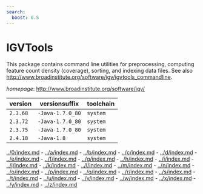 ```yaml
---
search:
  boost: 0.5
---
```

# IGVTools

This package contains command line utilities for preprocessing,   computing feature count density (coverage),  sorting, and indexing data files.  See also http://www.broadinstitute.org/software/igv/igvtools_commandline.

*homepage*: <http://www.broadinstitute.org/software/igv/>

version | versionsuffix | toolchain
--------|---------------|----------
``2.3.68`` | ``-Java-1.7.0_80`` | ``system``
``2.3.72`` | ``-Java-1.7.0_80`` | ``system``
``2.3.75`` | ``-Java-1.7.0_80`` | ``system``
``2.4.18`` | ``-Java-1.8`` | ``system``

[../0/index.md](0) - [../a/index.md](a) - [../b/index.md](b) - [../c/index.md](c) - [../d/index.md](d) - [../e/index.md](e) - [../f/index.md](f) - [../g/index.md](g) - [../h/index.md](h) - [../i/index.md](i) - [../j/index.md](j) - [../k/index.md](k) - [../l/index.md](l) - [../m/index.md](m) - [../n/index.md](n) - [../o/index.md](o) - [../p/index.md](p) - [../q/index.md](q) - [../r/index.md](r) - [../s/index.md](s) - [../t/index.md](t) - [../u/index.md](u) - [../v/index.md](v) - [../w/index.md](w) - [../x/index.md](x) - [../y/index.md](y) - [../z/index.md](z)

